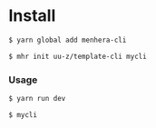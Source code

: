 # Install

```bash
$ yarn global add menhera-cli

$ mhr init uu-z/template-cli mycli
```

### Usage

```bash
$ yarn run dev

$ mycli
```
